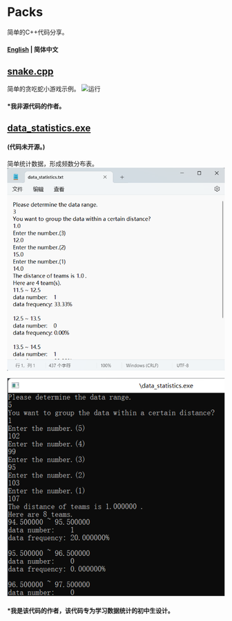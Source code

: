 # Packs
简单的C++代码分享。
#### [English](https://github.com/HallMaxwell/Packs/blob/main/README.md) | 简体中文
## [snake.cpp](https://github.com/HallMaxwell/Packs/blob/main/projects/games/snake/Snake.cpp)
简单的贪吃蛇小游戏示例。
![运行](https://github.com/HallMaxwell/Packs/blob/main/images/snake.png)

#### *我非源代码的作者。 
## [data_statistics.exe](https://github.com/HallMaxwell/Packs/releases/tag/v1.5)
#### (代码未开源。)
简单统计数据，形成频数分布表。
 ![文本](https://github.com/HallMaxwell/Packs/blob/main/images/data_statistics2.png)

![运行](https://github.com/HallMaxwell/Packs/blob/main/images/data_statistics1.png)

#### *我是该代码的作者，该代码专为学习数据统计的初中生设计。